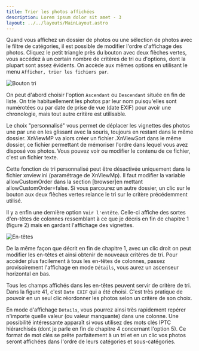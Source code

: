 ```yaml
---
title: Trier les photos affichées
description: Lorem ipsum dolor sit amet - 3
layout: ../../layouts/MainLayout.astro
---
```


Quand vous affichez un dossier de photos ou une sélection de photos avec le filtre de catégories, il est possible de modifier l'ordre d'affichage des photos. Cliquez le petit triangle près du bouton avec deux flèches vertes, vous accédez à un certain nombre de critères de tri ou d'options, dont la plupart sont assez évidents. On accède aux mêmes options en utilisant le menu `Afficher, trier les fichiers par`.

![Bouton tri](/tutoriel/xnvmp21a.png)		

On peut d'abord choisir l'option `Ascendant` ou `Descendant` située en fin de liste. On trie habituellement les photos par leur nom puisqu'elles sont numérotées ou par date de prise de vue (date EXIF) pour avoir une chronologie, mais tout autre critère est utilisable.

Le choix "personnalisé" vous permet de déplacer les vignettes des photos une par une en les glissant avec la souris, toujours en restant dans le même dossier. XnViewMP va alors créer un fichier .XnViewSort dans le même dossier, ce fichier permettant de mémoriser l'ordre dans lequel vous avez disposé vos photos. Vous pouvez voir ou modifier le contenu de ce fichier, c'est un fichier texte.

Cette fonction de tri personnalisé peut être désactivée uniquement dans le fichier xnview.ini (paramétrage de XnViewMp). Il faut modifier la variable allowCustomOrder dans la section [browser]en mettant allowCustomOrder=false. Si vous parcourez un autre dossier, un clic sur le bouton aux deux flèches vertes relance le tri sur le critère précédemment utilisé.

Il y a enfin une dernière option `Voir l'entête`. Celle-ci affiche des sortes d'en-têtes de colonnes ressemblant à ce que je décris en fin de chapitre 1 (figure 2) mais en gardant l'affichage des vignettes.

![En-têtes](/tutoriel/xnvmp21.png)

De la même façon que décrit en fin de chapitre 1, avec un clic droit on peut modifier les en-têtes et ainsi obtenir de nouveaux critères de tri. Pour accéder plus facilement à tous les en-têtes de colonnes, passez provisoirement l'affichage en mode `Détails`, vous aurez un ascenseur horizontal en bas.

Tous les champs affichés dans les en-têtes peuvent servir de critère de tri. Dans la figure 41, c'est `Date EXIF` qui a été choisi. C'est très pratique de pouvoir en un seul clic réordonner les photos selon un critère de son choix.

En mode d'affichage `Détails`, vous pourrez ainsi très rapidement repérer n'importe quelle valeur (ou valeur manquante) dans une colonne. Une possibilité intéressante apparaît si vous utilisez des mots clés IPTC hiérarchisés (dont je parle en fin de chapitre 4 concernant l'option 5). Ce format de mot clés se prête parfaitement à un tri et en un clic vos photos seront affichées dans l'ordre de leurs catégories et sous-catégories.
